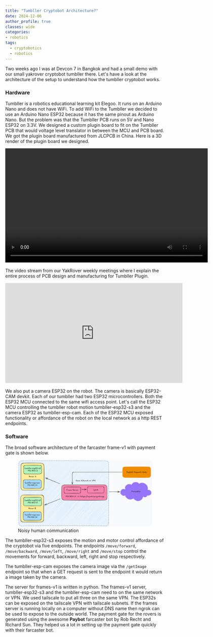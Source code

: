 ```yaml
---
title: "Tumbller Cryptobot Architecture?"
date: 2024-12-06
author_profile: true
classes: wide
categories:
- robotics
tags:
  - cryptobotics
  - robotics
---
```


Two weeks ago I was at Devcon 7 in Bangkok and had a small demo with our small yakrover cryptobot tumbller there. Let's have a look at the architecture of the setup to understand how the tumbller cryptobot works.

### Hardware 

Tumbller is a robotics educational learning kit Elegoo. It runs on an Arduino Nano and does not have WiFi. To add WiFi to the Tumbller we decided to use an Arduino Nano ESP32 because it has the same pinout as Arduino Nano. But the problem was that the Tumbller PCB runs on 5V and Nano ESP32 on 3.3V. We designed a custom plugin board to fit on the Tumbller PCB that would voltage level translator in between the MCU and PCB board. We got the plugin board manufactured from JLCPCB in China. Here is a 3D render of the plugin board we designed.

<video width="640" height="360" controls>
  <source src="{{ '/assets/videos/2024-12-06-cyptobot-tumbler-plugin.mp4' | relative_url }}" type="video/mp4">
  Your browser does not support the video tag.
</video>

The video stream from our YakRover weekly meetings where I explain the entire process of PCB design and manufacturing for Tumbller Plugin.

<iframe width="560" height="315" src="https://www.youtube-nocookie.com/embed/7VkJM0gVBCo?si=P90SUkcu1TfINJ7z&amp;start=105" title="YouTube video player" frameborder="0" allow="accelerometer; autoplay; clipboard-write; encrypted-media; gyroscope; picture-in-picture; web-share" referrerpolicy="strict-origin-when-cross-origin" allowfullscreen></iframe>

We also put a camera ESP32 on the robot. The camera is basically ESP32-CAM devkit. Each of our tumbller had two ESP32 microcontrollers. Both the ESP32 MCU connected to the same wifi access point. Let's call the ESP32 MCU controlling the tumbller robot motion tumbller-esp32-s3 and the camera ESP32 as tumbller-esp-cam. Each of the ESP32 MCU exposed functionality or affordance of the robot on the local network as a http REST endpoints.


### Software

The broad software architecture of the farcaster frame-v1 with payment gate is shown below. 

<figure>
    <a href="/assets/images/blog/2024-12-06-cryptobot-tumbller-fcframe.png"><img src="/assets/images/blog/2024-12-06-cryptobot-tumbller-fcframe.png"></a>
    <figcaption>Noisy human communication</figcaption>
</figure>

The tumbller-esp32-s3 exposes the motion and motor control affordance of the cryptobot via five endpoints. The endpoints `/move/forward`, `/move/backward`, `/move/left`, `/move/right` and `/move/stop` control the movements for forward, backward, left, right and stop respectively.

The tumbller-esp-cam exposes the camera image via the `/getImage` endpoint so that when a GET request is sent to the endpoint it would return a image taken by the camera. 

The server for frames-v1 is written in python. The frames-v1 server, tumbller-esp32-s3 and the tumbller-esp-cam need to on the same network or VPN. We used tailscale to put all three on the same VPN. The ESP32s can be exposed on the tailscale VPN with tailscale subnets. If the frames server is running locally on a computer without DNS name then ngrok can be used to expose to the outside world. The payment gate for the rovers is generated using the awesome __Paybot__ farcaster bot by Rob Recht and Richard Sun. They helped us a lot in setting up the payment gate quickly with their farcaster bot. 